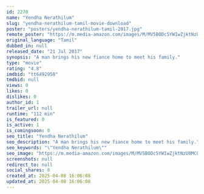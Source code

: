 ```yaml
---
id: 2270
name: "Yendha Nerathilum"
slug: "yendha-nerathilum-tamil-movie-download"
poster: "posters/yendha-nerathilum-tamil-2017.jpg"
remote_poster: "https://m.media-amazon.com/images/M/MV5BODc5YWIwZjktNzU0MC00NzczLTljMmYtMGJjYjQ5YmQ2YjdkXkEyXkFqcGdeQXVyMzE3OTM5MDk@._V1_SX300.jpg"
original_language: "Tamil"
dubbed_in: null
released_date: "21 Jul 2017"
synopsis: "A man brings his new fiance home to meet his family."
type: "movie"
rating: "4.8"
imdbid: "tt6492958"
tmdbid: null
views: 0
likes: 0
dislikes: 0
author_id: 1
trailer_url: null
runtime: "112 min"
is_featured: 0
is_active: 1
is_comingsoon: 0
seo_title: "Yendha Nerathilum"
seo_description: "A man brings his new fiance home to meet his family."
seo_keywords: "\"Yendha Nerathilum\""
seo_image: "https://m.media-amazon.com/images/M/MV5BODc5YWIwZjktNzU0MC00NzczLTljMmYtMGJjYjQ5YmQ2YjdkXkEyXkFqcGdeQXVyMzE3OTM5MDk@._V1_SX300.jpg"
screenshots: null
redirect_to: null
social_shares: 0
created_at: 2025-04-08 16:06:08
updated_at: 2025-04-08 16:06:08
---
```


